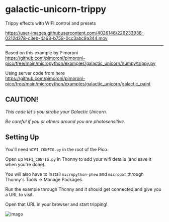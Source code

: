# galactic-unicorn-trippy
Trippy effects with WIFI control and presets



https://user-images.githubusercontent.com/4026146/226233938-0212d378-c3eb-4a63-b759-0cc3abc9a344.mov

----------------

Based on this example by Pimoroni\
https://github.com/pimoroni/pimoroni-pico/tree/main/micropython/examples/galactic_unicorn/numpy/trippy.py

Using server code from here\
https://github.com/pimoroni/pimoroni-pico/tree/main/micropython/examples/galactic_unicorn/galactic_paint


## CAUTION!
*This code let's you strobe your Galactic Unicorn.*

*Be careful if you or others around you are photosensitive.*

## Setting Up
You'll need `WIFI_CONFIG.py` in the root of the Pico. 

Open up `WIFI_CONFIG.py` in Thonny to add your wifi details (and save it when you're done).

You will also have to install `micropython-phew` and `microdot` through Thonny's Tools -> Manage Packages.

Run the example through Thonny and it should get connected and give you a URL to visit. 

Open that URL in your browser and start tripping!

![image](https://user-images.githubusercontent.com/4026146/226232542-d60a634b-2e69-415b-9519-3ceab17fea5b.png)
